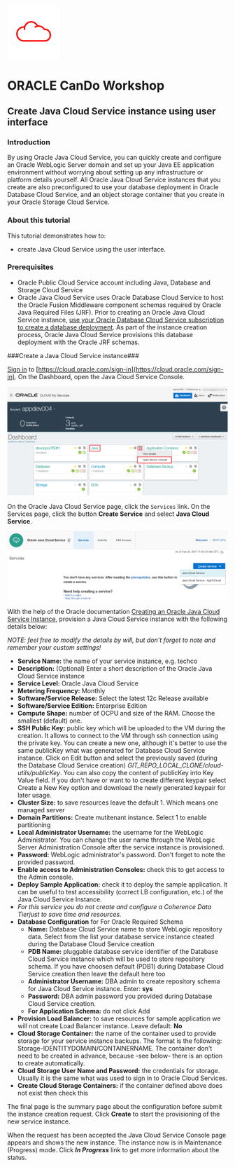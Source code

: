 ![](../common/images/customer.logo.png)
---
# ORACLE CanDo Workshop #

## Create Java Cloud Service instance using user interface ##

### Introduction ###

By using Oracle Java Cloud Service, you can quickly create and configure an Oracle WebLogic Server domain and set up your Java EE application environment without worrying about setting up any infrastructure or platform details yourself. All Oracle Java Cloud Service instances that you create are also preconfigured to use your database deployment in Oracle Database Cloud Service, and an object storage container that you create in your Oracle Storage Cloud Service.

### About this tutorial ###
This tutorial demonstrates how to:
	
+ create Java Cloud Service using the user interface.

### Prerequisites ###

+ Oracle Public Cloud Service account including Java, Database and Storage Cloud Service
+ Oracle Java Cloud Service uses Oracle Database Cloud Service to host the Oracle Fusion Middleware component schemas required by Oracle Java Required Files (JRF). Prior to creating an Oracle Java Cloud Service instance, [use your Oracle Database Cloud Service subscription to create a database deployment](../dbcs-create/README.md). As part of the instance creation process, Oracle Java Cloud Service provisions this database deployment with the Oracle JRF schemas.

###Create a Java Cloud Service instance###

[Sign in](../common/sign.in.to.oracle.cloud.md) to [https://cloud.oracle.com/sign-in](https://cloud.oracle.com/sign-in). On the Dashboard, open the Java Cloud Service Console.

![](images/10.dashboard.png)

On the Oracle Java Cloud Service page, click the `Services` link.
On the  Services page, click the button **Create Service** and select **Java Cloud Service**.

![](images/CreateJCS_01.png)

With the help of the Oracle documentation [Creating an Oracle Java Cloud Service Instance](http://docs.oracle.com/en/cloud/paas/java-cloud/jscug/creating-oracle-java-cloud-service-instance.html), provision a Java Cloud Service instance with the following details below:

*NOTE: feel free to modify the details by will, but don't forget to note and remember your custom settings!*

 - **Service Name:**  the name of your service instance, e.g. techco
 - **Description:** (Optional) Enter a short description of the Oracle Java Cloud Service instance
 - **Service Level:** Oracle Java Cloud Service
 - **Metering Frequency:** Monthly
 - **Software/Service Release:** Select the latest 12c Release available
 - **Software/Service Edition:** Enterprise Edition
 - **Compute Shape:** number of OCPU and size of the RAM. Choose the smallest (default) one.
 - **SSH Public Key:** public key which will be uploaded to the VM during the creation. It allows to connect to the VM through ssh connection using the private key. You can create a new one, although it's better to use the same publicKey what was generated for Database Cloud Service instance. Click on Edit button and select the previously saved (during the Database Cloud Service creation) *GIT_REPO_LOCAL_CLONE/cloud-utils/publicKey*. You can also copy the content of publicKey into Key Value field. If you don't have or want to to create different keypair select Create a New Key option and download the newly generated keypair for later usage. 
 - **Cluster Size:** to save resources leave the default 1. Which means one managed server
 - **Domain Partitions:** Create mutitenant instance. Select 1 to enable partitioning
 - **Local Administrator Username:**  the username for the WebLogic Administrator. You can change the user name through the WebLogic Server Administration Console after the service instance is provisioned.
 - **Password:** WebLogic administrator's password. Don't forget to note the provided password.
 - **Enable access to Administration Consoles:** check this to get access to the Admin console.
 - **Deploy Sample Application:** check it to deploy the sample application. It can be useful to test accessibility (correct LB configuration, etc.) of the Java Cloud Service Instance.
 - *For this service you do not create and configure a Coherence Data Tierjust to save time and resources.*
 - **Database Configuration** for For Oracle Required Schema
	 - **Name:** Database Cloud Service name to store WebLogic repository data. Select from the list your database service instance cteated during the Database Cloud Service creation
	 - **PDB Name:** pluggable database service identifier of the Database Cloud Service instance which will be used to store repository schema. If you have choosen default (PDB1) during Database Cloud Service creation then leave the default here too
	 - **Administrator Username:** DBA admin to create repository schema for Java Cloud Service instance. Enter: **sys**
	 - **Password:** DBA admin password you provided during Database Cloud Service creation.
	 - **For Application Schema:** do not click Add
 - **Provision Load Balancer:** to save resources for sample application we will not create Load Balancer instance. Leave default: **No**
 - **Cloud Storage Container:** the name of the container used to provide storage for your service instance backups. The format is the following: Storage-IDENTITYDOMAIN/CONTAINERNAME. The container don't need to be created in advance, because -see below- there is an option to create automatically. 
 - **Cloud Storage User Name and Password:**  the credentials for storage. Usually it is the same what was used to sign in to Oracle Cloud Services.
 - **Create Cloud Storage Containers:** if the container defined above does not exist then check this

The final page is the summary page about the configuration before submit the instance creation request. Click **Create** to start the provisioning of the new service instance.

When the request has been accepted the Java Cloud Service Console page appears and shows the new instance. The instance now is in Maintenance (Progress) mode. Click ***In Progress*** link to get more information about the status.


